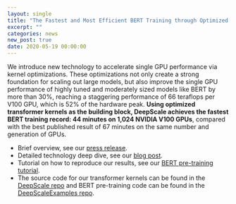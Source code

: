 ```yaml
---
layout: single
title: "The Fastest and Most Efficient BERT Training through Optimized Transformer Kernels"
excerpt: ""
categories: news
new_post: true
date: 2020-05-19 00:00:00
---
```


We introduce new technology to accelerate single GPU performance via kernel
optimizations. These optimizations not only create a strong foundation for
scaling out large models, but also improve the single GPU performance of
highly tuned and moderately sized models like BERT by more than 30%, reaching
a staggering performance of 66 teraflops per V100 GPU, which is 52% of the
hardware peak. **Using optimized transformer kernels as the building block,
DeepScale achieves the fastest BERT training record: 44 minutes on 1,024
NVIDIA V100 GPUs**, compared with the best published result of 67 minutes on
the same number and generation of GPUs.

* Brief overview, see our [press release](https://www.khulnasoft.com/en-us/research/blog/zero-2-deepscale-shattering-barriers-of-deep-learning-speed-scale/).
* Detailed technology deep dive, see our [blog post](https://www.deepscale.khulnasoft.com/news/2020/05/27/fastest-bert-training.html).
* Tutorial on how to reproduce our results, see our [BERT pre-training tutorial](https://www.deepscale.khulnasoft.com/tutorials/bert-pretraining/).
* The source code for our transformer kernels can be found in the [DeepScale repo](https://github.com/khulnasoft/deepscale) and BERT pre-training code can be found in the [DeepScaleExamples repo](https://github.com/khulnasoft-lab/deepscaleexamples).
